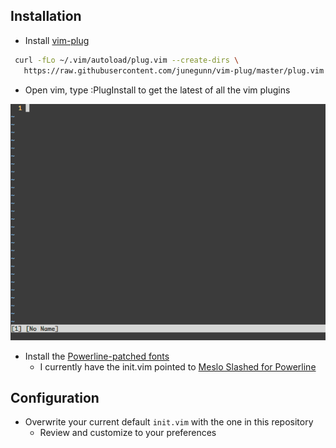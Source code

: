 ## Installation

* Install [vim-plug](https://github.com/junegunn/vim-plug)
```bash
 curl -fLo ~/.vim/autoload/plug.vim --create-dirs \
   https://raw.githubusercontent.com/junegunn/vim-plug/master/plug.vim
```
* Open vim, type :PlugInstall to get the latest of all the vim plugins

![vim-plug](https://raw.githubusercontent.com/junegunn/i/master/vim-plug/installer.gif)

* Install the [Powerline-patched fonts](https://github.com/powerline/fonts)
  * I currently have the init.vim pointed to [Meslo Slashed for Powerline](https://github.com/powerline/fonts/blob/master/Meslo%20Slashed/Meslo%20LG%20S%20Regular%20for%20Powerline.ttf)

## Configuration

 * Overwrite your current default `init.vim` with the one in this repository
   * Review and customize to your preferences

